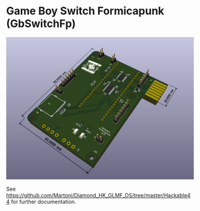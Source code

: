 # Game Boy Switch Formicapunk (GbSwitchFp)

![GbSwitchFp_3D](GbSwitchFp3D.png)

See https://github.com/Martoni/Diamond_HK_GLMF_OS/tree/master/Hackable44 for
further documentation.
